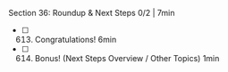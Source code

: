 Section 36: Roundup & Next Steps 0/2 | 7min
- [ ] 613. Congratulations! 6min
- [ ] 614. Bonus! (Next Steps Overview / Other Topics) 1min
